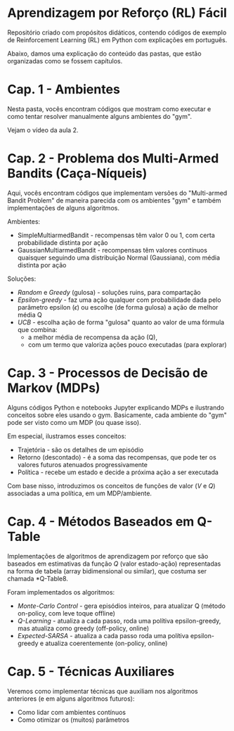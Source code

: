 # Aprendizagem por Reforço (RL) Fácil

Repositório criado com propósitos didáticos, contendo códigos de exemplo de Reinforcement Learning (RL) em Python com explicações em português.

Abaixo, damos uma explicação do conteúdo das pastas, que estão organizadas como se fossem capítulos.

# Cap. 1 - Ambientes
Nesta pasta, vocês encontram códigos que mostram como executar e como tentar resolver manualmente alguns ambientes do "gym".

Vejam o vídeo da aula 2.

# Cap. 2 - Problema dos Multi-Armed Bandits (Caça-Níqueis)
Aqui, vocês encontram códigos que implementam versões do "Multi-armed Bandit Problem" de maneira parecida com os ambientes "gym"
e também implementações de alguns algoritmos.

Ambientes:
- SimpleMultiarmedBandit - recompensas têm valor 0 ou 1, com certa probabilidade distinta por ação
- GaussianMultiarmedBandit - recompensas têm valores contínuos quaisquer seguindo uma distribuição Normal (Gaussiana), com média distinta por ação

Soluções:
- *Random* e *Greedy* (gulosa) - soluções ruins, para compartação
- *Epsilon-greedy* - faz uma ação qualquer com probabilidade dada pelo parâmetro epsilon ($\epsilon$) ou escolhe (de forma gulosa) a ação de melhor média Q
- *UCB* - escolha ação de forma "gulosa" quanto ao valor de uma fórmula que combina:
  - a melhor média de recompensa da ação (Q), 
  - com um termo que valoriza ações pouco executadas (para explorar)

# Cap. 3 - Processos de Decisão de Markov (MDPs)
Alguns códigos Python e notebooks Jupyter explicando MDPs e ilustrando conceitos sobre eles usando o gym.
Basicamente, cada ambiente do "gym" pode ser visto como um MDP (ou quase isso).

Em especial, ilustramos esses conceitos:
- Trajetória - são os detalhes de um episódio
- Retorno (descontado) - é a soma das recompensas, que pode ter os valores futuros atenuados progressivamente
- Política - recebe um estado e decide a próxima ação a ser executada

Com base nisso, introduzimos os conceitos de funções de valor ($V$ e $Q$) associadas a uma política, em um MDP/ambiente.

# Cap. 4 - Métodos Baseados em Q-Table

Implementações de algoritmos de aprendizagem por reforço que são baseados em estimativas da função $Q$ (valor estado-ação)
representadas na forma de tabela (array bidimensional ou similar), que costuma ser chamada *Q-Table8.

Foram implementados os algoritmos:
- *Monte-Carlo Control* - gera episódios inteiros, para atualizar Q (método on-policy, com leve toque offline)
- *Q-Learning* - atualiza a cada passo, roda uma polítiva epsilon-greedy, mas atualiza como greedy (off-policy, online)
- *Expected-SARSA*  - atualiza a cada passo roda uma polítiva epsilon-greedy e atualiza coerentemente (on-policy, online)


# Cap. 5 - Técnicas Auxiliares

Veremos como implementar técnicas que auxiliam nos algoritmos anteriores (e em alguns algoritmos futuros):
- Como lidar com ambientes contínuos
- Como otimizar os (muitos) parâmetros

